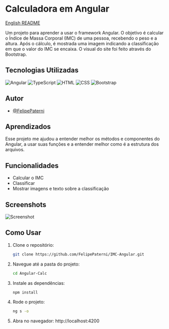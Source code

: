 # Calculadora em Angular

[English README](/README.md)

Um projeto para aprender a usar o framework Angular. O objetivo é calcular o Índice de Massa Corporal (IMC) de uma pessoa, recebendo o peso e a altura. Após o cálculo, é mostrada uma imagem indicando a classificação em que o valor do IMC se encaixa. O visual do site foi feito através do Bootstrap.

## Tecnologias Utilizadas

![Angular](https://img.shields.io/badge/Angular-DD0031?style=for-the-badge&logo=angular&logoColor=white)
![TypeScript](https://img.shields.io/badge/TypeScript-3178C6?style=for-the-badge&logo=typescript&logoColor=white)
![HTML](https://img.shields.io/badge/HTML-E34F26?style=for-the-badge&logo=html5&logoColor=white)
![CSS](https://img.shields.io/badge/CSS-1572B6?style=for-the-badge&logo=css3&logoColor=white)
![Bootstrap](https://img.shields.io/badge/Bootstrap-7952B3?style=for-the-badge&logo=bootstrap&logoColor=white)

## Autor

- [@FelipePaterni](https://www.github.com/FelipePaterni)

## Aprendizados

Esse projeto me ajudou a entender melhor os métodos e componentes do Angular, a usar suas funções e a entender melhor como é a estrutura dos arquivos.

## Funcionalidades

- Calcular o IMC
- Classificar
- Mostrar imagens e texto sobre a classificação

## Screenshots

![Screenshot](https://imgur.com/H9ttiGr.png)

## Como Usar

1. Clone o repositório:

   ```bash
   git clone https://github.com/FelipePaterni/IMC-Angular.git
   ```

2. Navegue até a pasta do projeto:

   ```bash
   cd Angular-Calc
   ```

3. Instale as dependências:

   ```bash
   npm install
   ```

4. Rode o projeto:

   ```bash
   ng s -o
   ```

5. Abra no navegador:
   http://localhost:4200

